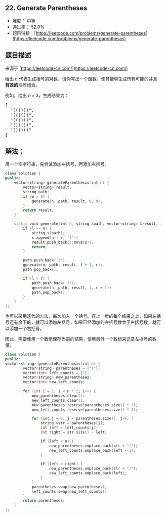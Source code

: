 ## 22. Generate Parentheses

- 难度： 中等
- 通过率： 52.0%
- 题目链接：[https://leetcode.com/problems/generate-parentheses](https://leetcode.com/problems/generate-parentheses)


## 题目描述

来源于 [https://leetcode-cn.com/](https://leetcode-cn.com/)

<p>给出&nbsp;<em>n</em>&nbsp;代表生成括号的对数，请你写出一个函数，使其能够生成所有可能的并且<strong>有效的</strong>括号组合。</p>

<p>例如，给出&nbsp;<em>n </em>=<em> </em>3，生成结果为：</p>

<pre>[
  &quot;((()))&quot;,
  &quot;(()())&quot;,
  &quot;(())()&quot;,
  &quot;()(())&quot;,
  &quot;()()()&quot;
]
</pre>



## 解法：

用一个空字符串，先尝试添加左括号，再添加右括号。

```c++
class Solution {
public:
    vector<string> generateParenthesis(int n) {
        vector<string> result;
        string path;
        if (n > 0) {
            generate(n, path, result, 0, 0);
        }
        return result;
    }

    static void generate(int n, string &path, vector<string> &result, int l, int r) {
        if (l == n) {
            string s(path);
            s.append(n - r, ')');
            result.push_back(::move(s));
            return;
        }

        path.push_back('(');
        generate(n, path, result, l + 1, r);
        path.pop_back();

        if (l > r) {
            path.push_back(')');
            generate(n, path, result, l, r + 1);
            path.pop_back();
        }
    }
};
```

也可以采用迭代的方法，每次加入一个括号。在上一步的每个结果之上，如果左括号还有余下的，就可以添加左括号，如果已经添加的左括号数大于右括号数，就可以添加一个右括号。

因此，需要使用一个数组保存当前的结果，使用另外一个数组来记录左括号的数量。

```cpp
class Solution {
public:
vector<string> generateParenthesis(int n) {
        vector<string> parentheses = {"("};
        vector<int> left_counts = {1};
        vector<string> new_parentheses;
        vector<int> new_left_counts;
        
        for (int i = 1; i < n * 2; i++) {
            new_parentheses.clear();
            new_left_counts.clear();
            new_parentheses.reserve(parentheses.size() * 2);
            new_left_counts.reserve(parentheses.size() * 2);

            for (int j = 0; j < parentheses.size(); j++) {
                string &str = parentheses[j];
                int left = left_counts[j];
                int right = str.size() - left;

                if (left < n) {
                    new_parentheses.emplace_back(str + "(");
                    new_left_counts.emplace_back(left + 1);
                }

                if (left > right) {
                    new_parentheses.emplace_back(str + ")");
                    new_left_counts.emplace_back(left);
                }
            }
            parentheses.swap(new_parentheses);
            left_counts.swap(new_left_counts);
        }
        return parentheses;
    }
};
```